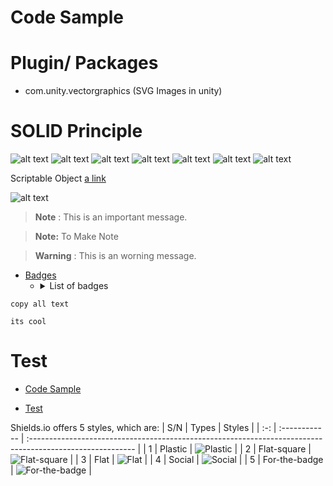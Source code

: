 # Code Sample
# Plugin/ Packages
- com.unity.vectorgraphics (SVG Images in unity)
# SOLID Principle

![alt text](https://github.com/rajk7/Scripts/blob/main/SOLID%20Principle/Image/SRP.jpg)
![alt text](https://github.com/rajk7/Scripts/blob/main/SOLID%20Principle/Image/OCP_Wrong.jpg)
![alt text](https://github.com/rajk7/Scripts/blob/main/SOLID%20Principle/Image/OCP_Right.jpg)
![alt text](https://github.com/rajk7/Scripts/blob/main/SOLID%20Principle/Image/LSP.jpg)
![alt text](https://github.com/rajk7/Scripts/blob/main/SOLID%20Principle/Image/ISP_Wrong.jpg)
![alt text](https://github.com/rajk7/Scripts/blob/main/SOLID%20Principle/Image/ISP_Right.jpg)
![alt text](https://github.com/rajk7/Scripts/blob/main/SOLID%20Principle/Image/DIP.jpg)


Scriptable Object
[a link](https://www.raywenderlich.com/2826197-scriptableobject-tutorial-getting-started)
<!-- //image -->
![alt text](https://koenig-media.raywenderlich.com/uploads/2019/04/sword-merchant-scene.png)

>**Note** : This is an important message.

> <strong>Note:</strong> To Make Note

>**Warning** : This is an worning message.

- [Badges](#badges)
  - <details> <summary>List of badges</summary>
    a
    
    a
    c
    c
  </details>

```
copy all text

its cool

```
# Test
- [Code Sample](#code-sample)

- [Test](#test)


Shields.io offers 5 styles, which are:
| S/N | Types         | Styles                                                                                                    |
| :-: | :------------ | :-------------------------------------------------------------------------------------------------------- |
| 1   | Plastic       | ![Plastic](https://shields.io/badge/style-plastic-03650f?logo=appveyor&style=plastic)                     |
| 2   | Flat-square   | ![Flat-square](https://shields.io/badge/style-flat--square-03650f?logo=appveyor&style=flat-square)        |
| 3   | Flat          | ![Flat](https://shields.io/badge/style-flat-03650f?logo=appveyor&style=flat)                              |
| 4   | Social        | ![Social](https://shields.io/badge/style-social-03650f?logo=appveyor&style=social)                        |
| 5   | For-the-badge | ![For-the-badge](https://shields.io/badge/style-for--the--badge-03650f?logo=appveyor&style=for-the-badge) |





